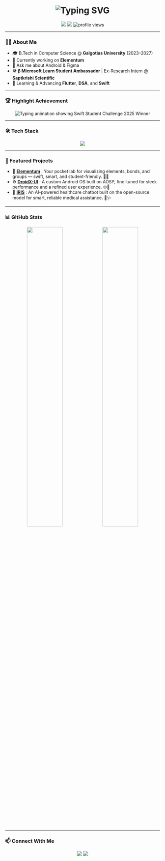 <!-- Typing Animation Title -->
<h1 align="center">
  <img src="https://readme-typing-svg.demolab.com?font=Fira+Code&size=28&pause=1000&center=true&vCenter=true&multiline=true&width=800&height=80&lines=Hi+I'm+Nalinish+Ranjan;Android+Developer+%7C+Open+Source+Enthusiast" alt="Typing SVG" />
</h1>

<p align="center">
  <a href="https://linkedin.com/in/nranjan17"><img src="https://img.shields.io/badge/LinkedIn-nranjan17-blue?style=flat&logo=linkedin" /></a>
  <a href="mailto:nalinishranjan05@gmail.com"><img src="https://img.shields.io/badge/Email-nalinishranjan05@gmail.com-red?style=flat&logo=gmail" /></a>
  <img src="https://komarev.com/ghpvc/?username=NRanjan-17&style=flat-square&color=blue" alt="profile views" />
</p>

---

### 👨‍💻 About Me

- 🎓 B.Tech in Computer Science @ **Galgotias University** (2023–2027)
- 🔭 Currently working on **Elementum**
- 💬 Ask me about Android & Figma
- 🛠️ **β Microsoft Learn Student Ambassador** | Ex-Research Intern @ **Saptkrishi Scientific**
- 🌱 Learning & Advancing **Flutter**, **DSA**, and **Swift**

---

### 🏆 Highlight Achievement

<p align="center">
  <img src="https://readme-typing-svg.demolab.com?font=Fira+Code&size=24&pause=1000&center=true&vCenter=true&width=700&lines=Swift+Student+Challenge+2025+Winner+%F0%9F%8F%86" alt="Typing animation showing Swift Student Challenge 2025 Winner" />
</p>

---

### 🛠 Tech Stack

<p align="center">
  <img src="https://skillicons.dev/icons?i=androidstudio,swift,java,python,git,github,mysql,linux,figma" />
</p>

---

### 🚀 Featured Projects

- 📱 **[Elementum](https://github.com/NRanjan-17/Elementum.git)** : Your pocket lab for visualizing elements, bonds, and groups — swift, smart, and student-friendly. 🧪✨
- ⚙️ **[DroidX-UI](https://github.com/DroidX-UI/)** : A custom Android OS built on AOSP, fine-tuned for sleek performance and a refined user experience. ⚙️📱
- 🤖 **[IRIS](https://github.com/NRanjan-17/IRIS)** : An AI-powered healthcare chatbot built on the open-source model for smart, reliable medical assistance. 🤖🩺

---

### 📊 GitHub Stats

<p align="center">
  <img src="https://github-readme-stats.vercel.app/api?username=NRanjan-17&show_icons=true&theme=tokyonight&hide_border=true" width="48%" height="50%" />
  <img src="https://github-readme-streak-stats.herokuapp.com/?user=NRanjan-17&theme=tokyonight&hide_border=true" width="48%" height="50%" />
</p>

---

### 📫 Connect With Me

<p align="center">
  <a href="https://linkedin.com/in/nranjan17"><img src="https://img.shields.io/badge/LinkedIn-nranjan17-blue?style=for-the-badge&logo=linkedin" /></a>
  <a href="mailto:nalinishranjan05@gmail.com"><img src="https://img.shields.io/badge/Gmail-nalinishranjan05@gmail.com-red?style=for-the-badge&logo=gmail" /></a>
</p>
